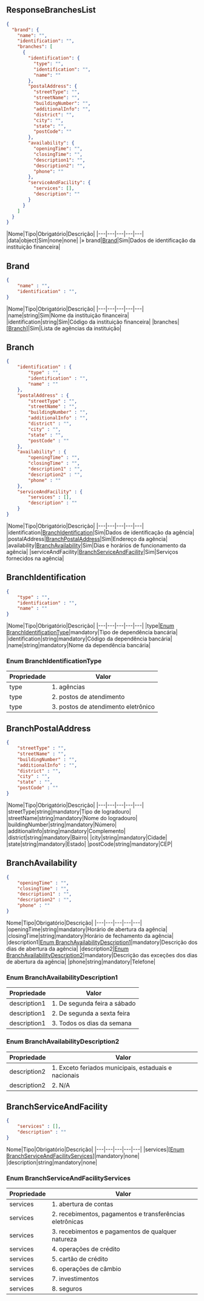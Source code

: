 ## ResponseBranchesList

```json
{
  "brand": {
    "name": "",
    "identification": "",
    "branches": [
      {
        "identification": {
          "type": "",
          "identification": "",
          "name": ""
        },
        "postalAddress": {
          "streetType": "",
          "streetName": "",
          "buildingNumber": "",
          "additionalInfo": "",
          "district": "",
          "city": "",
          "state": "",
          "postCode": ""
        },
        "availability": {
          "openingTime": "",
          "closingTime": "",
          "description1": "",
          "description2": "",
          "phone": ""
        },
        "serviceAndFacility": {
          "services": [],
          "description": ""
        }
      }
    ]
  }
}
```

|Nome|Tipo|Obrigatório|Descrição|
|---|---|---|---|---|
|data|object|Sim|none|none|
|» brand|[Brand](#brand)|Sim|Dados de identificação da instituição financeira|

## Brand

```json
{
    "name" : "",
    "identification" : "",
}
```
|Nome|Tipo|Obrigatório|Descrição|
|---|---|---|---|---|
|name|string|Sim|Nome da instituição financeira|
|identification|string|Sim|Código da instituição financeira|
|branches|[[Branch](#branch)]|Sim|Lista de agências da instituição|


## Branch

```json
{
    "identification" : {
        "type" : "",
        "identification" : "",
        "name" : ""
    },    
    "postalAddress" : {
        "streetType" : "", 
        "streetName" : "",
        "buildingNumber" : "",
        "additionalInfo" : "", 
        "district" : "", 
        "city" : "", 
        "state" : "", 
        "postCode" : ""
    },
    "availability" : {
        "openingTime" : "",
        "closingTime" : "",
        "description1" : "",
        "description2" : "",
        "phone" : ""
    },
    "serviceAndFacility" : {
        "services" : [], 
        "description" : ""
    }
}
```

|Nome|Tipo|Obrigatório|Descrição|
|---|---|---|---|---|
|identification|[BranchIdentification](#branchidentification)|Sim|Dados de identificação da agência|
|postalAddress|[BranchPostalAddress](#branchpostaladdress)|Sim|Endereço da agência|
|availability|[BranchAvailability](#branchavailability)|Sim|Dias e horários de funcionamento da agência|
|serviceAndFacility|[BranchServiceAndFacility](#branchserviceandfacility)|Sim|Serviços fornecidos na agência|

## BranchIdentification

```json
{
    "type" : "",
    "identification" : "",
    "name" : ""
}
```

|Nome|Tipo|Obrigatório|Descrição|
|---|---|---|---|---|
|type|[Enum BranchIdentificationType](#schemaEnumBranchIdentificationType)|mandatory|Tipo de dependência bancária|
|identification|string|mandatory|Código da dependência bancária|
|name|string|mandatory|Nome da dependência bancária|

<a id="schemaEnumBranchIdentificationType"></a>

### Enum BranchIdentificationType

|Propriedade|Valor|
|---|---|
|type|1. agências|
|type|2. postos de atendimento|
|type|3. postos de atendimento eletrônico|

## BranchPostalAddress

```json
{
    "streetType" : "", 
    "streetName" : "",
    "buildingNumber" : "",
    "additionalInfo" : "", 
    "district" : "", 
    "city" : "", 
    "state" : "", 
    "postCode" : ""
}
```

|Nome|Tipo|Obrigatório|Descrição|
|---|---|---|---|---|
|streetType|string|mandatory|Tipo de logradouro|
|streetName|string|mandatory|Nome do logradouro|
|buildingNumber|string|mandatory|Número|
|additionalInfo|string|mandatory|Complemento|
|district|string|mandatory|Bairro|
|city|string|mandatory|Cidade|
|state|string|mandatory|Estado|
|postCode|string|mandatory|CEP|

## BranchAvailability

```json
{
    "openingTime" : "",
    "closingTime" : "",
    "description1" : "",
    "description2" : "",
    "phone" : ""
}
```

Nome|Tipo|Obrigatório|Descrição|
|---|---|---|---|---|
|openingTime|string|mandatory|Horário de abertura da agência|
|closingTime|string|mandatory|Horário de fechamento da agência|
|description1|[Enum BranchAvailabilityDescription1](#schemaEnumBranchAvailabilityDescription1)|mandatory|Descrição dos dias de abertura da agência|
|description2|[Enum BranchAvailabilityDescription2](#schemaEnumBranchAvailabilityDescription2)|mandatory|Descrição das exceções dos dias de abertura da agência|
|phone|string|mandatory|Telefone|

<a id="schemaEnumBranchAvailabilityDescription1"></a>

### Enum BranchAvailabilityDescription1

|Propriedade|Valor|
|---|---|
|description1|1. De segunda feira a sábado|
|description1|2. De segunda a sexta feira|
|description1|3. Todos os dias da semana|

<a id="schemaEnumBranchAvailabilityDescription2"></a>

### Enum BranchAvailabilityDescription2

|Propriedade|Valor|
|---|---|
|description2|1. Exceto feriados municipais, estaduais e nacionais|
|description2|2. N/A|

## BranchServiceAndFacility

```json
{
    "services" : [], 
    "description" : ""
}
```

Nome|Tipo|Obrigatório|Descrição|
|---|---|---|---|---|
|services|[[Enum BranchServiceAndFacilityServices](#schemaEnumBranchServiceAndFacilityServices)]|mandatory|none|
|description|string|mandatory|none|

<a id="schemaEnumBranchServiceAndFacilityServices"></a>

### Enum BranchServiceAndFacilityServices

|Propriedade|Valor|
|---|---|
|services|1. abertura de contas|
|services|2. recebimentos, pagamentos e transferências eletrônicas|
|services|3. recebimentos e pagamentos de qualquer natureza|
|services|4. operações de crédito|
|services|5. cartão de crédito|
|services|6. operações de câmbio|
|services|7. investimentos|
|services|8. seguros|